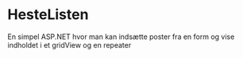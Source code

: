 # HesteListen
En simpel ASP.NET hvor man kan indsætte poster fra en form og vise indholdet i et gridView og en repeater
